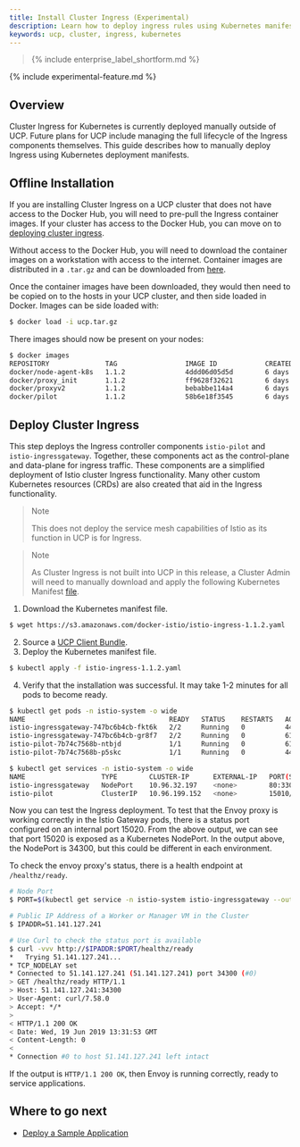 ```yaml
---
title: Install Cluster Ingress (Experimental)
description: Learn how to deploy ingress rules using Kubernetes manifests.
keywords: ucp, cluster, ingress, kubernetes
---
```


>{% include enterprise_label_shortform.md %}

{% include experimental-feature.md %}

## Overview

Cluster Ingress for Kubernetes is currently deployed manually outside of UCP.
Future plans for UCP include managing the full lifecycle of the Ingress
components themselves. This guide describes how to manually deploy Ingress using
Kubernetes deployment manifests.

## Offline Installation

If you are installing Cluster Ingress on a UCP cluster that does not have access
to the Docker Hub, you will need to pre-pull the Ingress container images. If
your cluster has access to the Docker Hub, you can move on to [deploying cluster
ingress](#deploy-cluster-ingress).

Without access to the Docker Hub, you will need to download the container images
on a workstation with access to the internet. Container images are distributed
in a `.tar.gz` and can be downloaded from 
[here](https://s3.amazonaws.com/docker-istio/istio-ingress-1.1.2.tgz).

Once the container images have been downloaded, they would then need to be
copied on to the hosts in your UCP cluster, and then side loaded in Docker.
Images can be side loaded with:

```bash
$ docker load -i ucp.tar.gz
```

There images should now be present on your nodes:

```bash
$ docker images
REPOSITORY              TAG                 IMAGE ID            CREATED             SIZE
docker/node-agent-k8s   1.1.2               4ddd06d05d5d        6 days ago          243MB
docker/proxy_init       1.1.2               ff9628f32621        6 days ago          145MB
docker/proxyv2          1.1.2               bebabbe114a4        6 days ago          360MB
docker/pilot            1.1.2               58b6e18f3545        6 days ago          299MB
```

## Deploy Cluster Ingress

This step deploys the Ingress controller components `istio-pilot` and
`istio-ingressgateway`. Together, these components act as the control-plane and
data-plane for ingress traffic. These components are a simplified deployment of
Istio cluster Ingress functionality. Many other custom Kubernetes resources (CRDs) are
also created that aid in the Ingress functionality. 

> Note
> 
> This does not deploy the service mesh capabilities of Istio as its
> function in UCP is for Ingress.

> Note
> 
> As Cluster Ingress is not built into UCP in this release, a Cluster Admin will
> need to manually download and apply the following Kubernetes Manifest [file](https://s3.amazonaws.com/docker-istio/istio-ingress-1.1.2.yaml). 

1. Download the Kubernetes manifest file.
```bash
$ wget https://s3.amazonaws.com/docker-istio/istio-ingress-1.1.2.yaml
```
2. Source a [UCP Client Bundle](/ee/ucp/user-access/cli/).
3. Deploy the Kubernetes manifest file.
```bash
$ kubectl apply -f istio-ingress-1.1.2.yaml
```
4. Verify that the installation was successful. It may take 1-2 minutes for all pods to become ready.

```bash
$ kubectl get pods -n istio-system -o wide
NAME                                    READY   STATUS    RESTARTS   AGE   IP           NODE         NOMINATED NODE   READINESS GATES
istio-ingressgateway-747bc6b4cb-fkt6k   2/2     Running   0          44s   172.0.1.23   manager-02   <none>           <none>
istio-ingressgateway-747bc6b4cb-gr8f7   2/2     Running   0          61s   172.0.1.25   manager-02   <none>           <none>
istio-pilot-7b74c7568b-ntbjd            1/1     Running   0          61s   172.0.1.22   manager-02   <none>           <none>
istio-pilot-7b74c7568b-p5skc            1/1     Running   0          44s   172.0.1.24   manager-02   <none>           <none>

$ kubectl get services -n istio-system -o wide
NAME                   TYPE        CLUSTER-IP      EXTERNAL-IP   PORT(S)                                                                                      AGE   SELECTOR
istio-ingressgateway   NodePort    10.96.32.197    <none>        80:33000/TCP,443:33001/TCP,31400:33002/TCP,15030:34420/TCP,15443:34368/TCP,15020:34300/TCP   86s   app=istio-ingressgateway,istio=ingressgateway,release=istio
istio-pilot            ClusterIP   10.96.199.152   <none>        15010/TCP,15011/TCP,8080/TCP,15014/TCP                                                       85s   istio=pilot
```

Now you can test the Ingress deployment. To test that the Envoy proxy is working correctly in the Istio Gateway pods, there is a status port configured on an internal port 15020. From the above output, we can see that port 15020 is exposed as a Kubernetes NodePort. In the output above, the NodePort is 34300, but this could be different in each
environment. 

To check the envoy proxy's status, there is a health endpoint at `/healthz/ready`.

```bash
# Node Port
$ PORT=$(kubectl get service -n istio-system istio-ingressgateway --output jsonpath='{.spec.ports[?(@.name=="status-port")].nodePort}')

# Public IP Address of a Worker or Manager VM in the Cluster
$ IPADDR=51.141.127.241

# Use Curl to check the status port is available
$ curl -vvv http://$IPADDR:$PORT/healthz/ready
*   Trying 51.141.127.241...
* TCP_NODELAY set
* Connected to 51.141.127.241 (51.141.127.241) port 34300 (#0)
> GET /healthz/ready HTTP/1.1
> Host: 51.141.127.241:34300
> User-Agent: curl/7.58.0
> Accept: */*
>
< HTTP/1.1 200 OK
< Date: Wed, 19 Jun 2019 13:31:53 GMT
< Content-Length: 0
<
* Connection #0 to host 51.141.127.241 left intact
```

If the output is `HTTP/1.1 200 OK`, then Envoy is running correctly, ready to service applications.

## Where to go next

- [Deploy a Sample Application](ingress.md)
